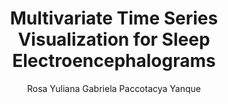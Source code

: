 ---
paperId: 49
author: Rosa Yuliana Gabriela Paccotacya Yanque
publicationauthor: Paccotacya Yanque, R. Y. G.
title: Multivariate Time Series Visualization for Sleep Electroencephalograms
pdf: --
poster: Oral_Rosa_Paccotacya
alt: --
type: Oral
topic: General Machine Learning
link: http://localhost:4000/papers/icml/2019/pdf/Oral_Rosa_Paccotacya.pdf
conference: icml
year: 2019
tags: icml-2019-op-po
location: California, USA
---